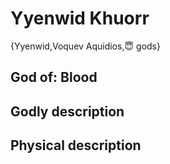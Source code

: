# Yyenwid Khuorr

{Yyenwid,Voquev Aquidios,😇 gods}

## **God of:** Blood

## **Godly description**

## **Physical description**